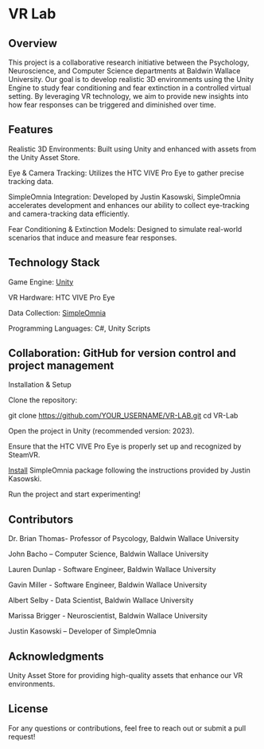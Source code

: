 # VR Lab

## Overview

This project is a collaborative research initiative between the Psychology, Neuroscience, and Computer Science departments at Baldwin Wallace University. Our goal is to develop realistic 3D environments using the Unity Engine to study fear conditioning and fear extinction in a controlled virtual setting. By leveraging VR technology, we aim to provide new insights into how fear responses can be triggered and diminished over time.

## Features

Realistic 3D Environments: Built using Unity and enhanced with assets from the Unity Asset Store.

Eye & Camera Tracking: Utilizes the HTC VIVE Pro Eye to gather precise tracking data.

SimpleOmnia Integration: Developed by Justin Kasowski, SimpleOmnia accelerates development and enhances our ability to collect eye-tracking and camera-tracking data efficiently.

Fear Conditioning & Extinction Models: Designed to simulate real-world scenarios that induce and measure fear responses.

## Technology Stack

Game Engine: [Unity](https://unity.com/)

VR Hardware: HTC VIVE Pro Eye

Data Collection: [SimpleOmnia](https://github.com/simpleOmnia/sXR?tab=readme-ov-file)

Programming Languages: C#, Unity Scripts

## Collaboration: GitHub for version control and project management

Installation & Setup

Clone the repository:

git clone https://github.com/YOUR_USERNAME/VR-LAB.git
cd VR-Lab

Open the project in Unity (recommended version: 2023).

Ensure that the HTC VIVE Pro Eye is properly set up and recognized by SteamVR.

[Install](https://github.com/simpleOmnia/sXR/wiki/Installation) SimpleOmnia package following the instructions provided by Justin Kasowski.

Run the project and start experimenting!

## Contributors
Dr. Brian Thomas- Professor of Psycology, Baldwin Wallace University

John Bacho – Computer Science, Baldwin Wallace University

Lauren Dunlap - Software Engineer, Baldwin Wallace University

Gavin Miller - Software Engineer, Baldwin Wallace University

Albert Selby - Data Scientist, Baldwin Wallace University

Marissa Brigger - Neuroscientist, Baldwin Wallace University

Justin Kasowski – Developer of SimpleOmnia

## Acknowledgments

Unity Asset Store for providing high-quality assets that enhance our VR environments.

## License

For any questions or contributions, feel free to reach out or submit a pull request!

